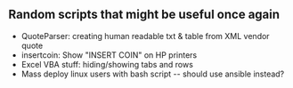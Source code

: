 ## Random scripts that might be useful once again
* QuoteParser: creating human readable txt & table from XML vendor quote
* insertcoin: Show "INSERT COIN" on HP printers
* Excel VBA stuff: hiding/showing tabs and rows
* Mass deploy linux users with bash script -- should use ansible instead?
